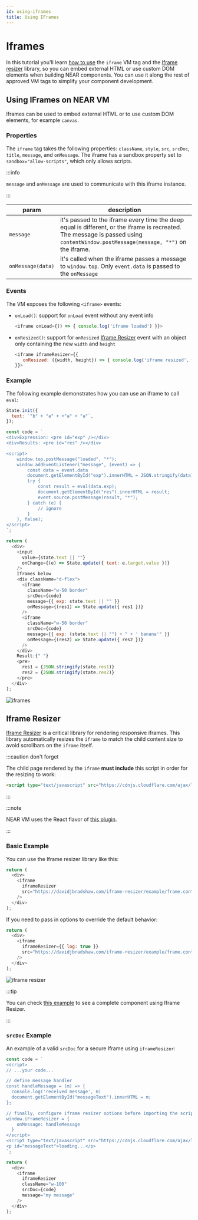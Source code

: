 ```yaml
---
id: using-iframes
title: Using IFrames
---
```


# Iframes

In this tutorial you'll learn [how to use](#using-iframes-on-bos-vm) the `iframe` VM tag and the [Iframe resizer](#iframe-resizer) library, so you can embed external HTML or use custom DOM elements when building NEAR components.
You can use it along the rest of approved VM tags to simplify your component development.

## Using IFrames on NEAR VM

Iframes can be used to embed external HTML or to use custom DOM
elements, for example `canvas`.

### Properties

The `iframe` tag takes the following properties: `className`, `style`, `src`,
`srcDoc`, `title`, `message`, and `onMessage`. The iframe has a sandbox property
set to `sandbox="allow-scripts"`, which only allows scripts.

:::info

`message` and `onMessage` are used to communicate with this iframe
instance.

:::

| param             | description                                                                                                                                                                                                        |
| ----------------- | ------------------------------------------------------------------------------------------------------------------------------------------------------------------------------------------------------------------ |
| `message`         | it's passed to the iframe every time the deep equal is different, or the iframe is recreated. The message is passed using `contentWindow.postMessage(message, "*")` on the iframe. |
| `onMessage(data)` | it's called when the iframe passes a message to `window.top`. Only `event.data` is passed to the `onMessage`                                                                                       |

### Events

The VM exposes the following `<iframe>` events:

- `onLoad()`: support for `onLoad` event without any event info
  ```js
  <iframe onLoad={() => { console.log('iframe loaded') }}>
  ```

- `onResized()`: support for `onResized` [Iframe Resizer](#iframe-resizer) event with an object only containing the new `width` and `height`
  ```js
  <iframe iframeResizer={{
     onResized: ({width, height}) => { console.log('iframe resized', width, height) },
  }}>
  ```

### Example

The following example demonstrates how you can use an iframe to call
`eval`:

```js
State.init({
  text: `"b" + "a" + +"a" + "a"`,
});

const code = `
<div>Expression: <pre id="exp" /></div>
<div>Results: <pre id="res" /></div>

<script>
    window.top.postMessage("loaded", "*");
    window.addEventListener("message", (event) => {
        const data = event.data
        document.getElementById("exp").innerHTML = JSON.stringify(data);
        try {
            const result = eval(data.exp);
            document.getElementById("res").innerHTML = result;
            event.source.postMessage(result, "*");
        } catch (e) {
            // ignore
        }
    }, false);
</script>
`;

return (
  <div>
    <input
      value={state.text || ""}
      onChange={(e) => State.update({ text: e.target.value })}
    />
    Iframes below
    <div className="d-flex">
      <iframe
        className="w-50 border"
        srcDoc={code}
        message={{ exp: state.text || "" }}
        onMessage={(res1) => State.update({ res1 })}
      />
      <iframe
        className="w-50 border"
        srcDoc={code}
        message={{ exp: (state.text || "") + " + ' banana'" }}
        onMessage={(res2) => State.update({ res2 })}
      />
    </div>
    Result:{" "}
    <pre>
      res1 = {JSON.stringify(state.res1)}
      res2 = {JSON.stringify(state.res2)}
    </pre>
  </div>
);
```

![iframes](https://user-images.githubusercontent.com/470453/216140589-801a49e8-9ff1-4b76-9019-499b375989cc.png)

## Iframe Resizer

[Iframe Resizer](https://github.com/davidjbradshaw/iframe-resizer) is a critical library for rendering responsive iframes. This library automatically resizes the `iframe` to match the child content size to avoid scrollbars on the `iframe` itself.

:::caution don't forget

The child page rendered by the `iframe` **must include** this script in order for the resizing to work:

```html
<script type="text/javascript" src="https://cdnjs.cloudflare.com/ajax/libs/iframe-resizer/4.3.6/iframeResizer.contentWindow.js"></script>
```

:::

:::note

NEAR VM uses the React flavor of [this plugin](https://github.com/davidjbradshaw/iframe-resizer-react).

:::

### Basic Example

You can use the Iframe resizer library like this:

```js
return (
  <div>
    <iframe
      iframeResizer
      src="https://davidjbradshaw.com/iframe-resizer/example/frame.content.html"
    />
  </div>
);
```

If you need to pass in options to override the default behavior:

```js
return (
  <div>
    <iframe
      iframeResizer={{ log: true }}
      src="https://davidjbradshaw.com/iframe-resizer/example/frame.content.html"
    />
  </div>
);
```

![iframe resizer](https://user-images.githubusercontent.com/1475067/231292519-51f571c6-5f7b-4076-a1bb-91fd8a99c775.png)

:::tip

You can check [this example](https://near.org/near/widget/ComponentDetailsPage?src=calebjacob.near/widget/IframeResizerTest) to see a complete component using Iframe Resizer.

:::

### `srcDoc` Example

An example of a valid `srcDoc` for a secure Iframe using `iframeResizer`:

```js
const code = `
<script>
// ...your code...

// define message handler
const handleMessage = (m) => {
  console.log('received message', m)
  document.getElementById("messageText").innerHTML = m;
};

// finally, configure iframe resizer options before importing the script
window.iFrameResizer = {
    onMessage: handleMessage
  }
</script>
<script type="text/javascript" src="https://cdnjs.cloudflare.com/ajax/libs/iframe-resizer/4.3.6/iframeResizer.contentWindow.js"></script>
<p id="messageText">loading...</p>
`;

return (
  <div>
    <iframe
      iframeResizer
      className="w-100"
      srcDoc={code}
      message="my message"
    />
  </div>
);
```
